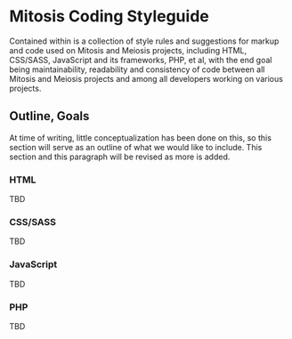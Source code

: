 # Mitosis Coding Styleguide

Contained within is a collection of style rules and suggestions for markup and code used on Mitosis and Meiosis projects, including HTML, CSS/SASS, JavaScript and its frameworks, PHP, et al, with the end goal being maintainability, readability and consistency of code between all Mitosis and Meiosis projects and among all developers working on various projects.

## Outline, Goals

At time of writing, little conceptualization has been done on this, so this section will serve as an outline of what we would like to include. This section and this paragraph will be revised as more is added.

### HTML

TBD

### CSS/SASS

TBD

### JavaScript

TBD

### PHP

TBD
